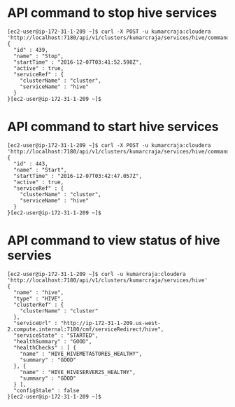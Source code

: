 API command to stop hive services
=================================

```
[ec2-user@ip-172-31-1-209 ~]$ curl -X POST -u kumarcraja:cloudera   'http://localhost:7180/api/v1/clusters/kumarcraja/services/hive/commands/stop'
{
  "id" : 439,
  "name" : "Stop",
  "startTime" : "2016-12-07T03:41:52.598Z",
  "active" : true,
  "serviceRef" : {
    "clusterName" : "cluster",
    "serviceName" : "hive"
  }
}[ec2-user@ip-172-31-1-209 ~]$ 
```

API command to start hive services
==================================

```
[ec2-user@ip-172-31-1-209 ~]$ curl -X POST -u kumarcraja:cloudera   'http://localhost:7180/api/v1/clusters/kumarcraja/services/hive/commands/start'
{
  "id" : 443,
  "name" : "Start",
  "startTime" : "2016-12-07T03:42:47.057Z",
  "active" : true,
  "serviceRef" : {
    "clusterName" : "cluster",
    "serviceName" : "hive"
  }
}[ec2-user@ip-172-31-1-209 ~]$ 
```

API command to view status of hive servies
==========================================

```
[ec2-user@ip-172-31-1-209 ~]$ curl -u kumarcraja:cloudera   'http://localhost:7180/api/v1/clusters/kumarcraja/services/hive'
{
  "name" : "hive",
  "type" : "HIVE",
  "clusterRef" : {
    "clusterName" : "cluster"
  },
  "serviceUrl" : "http://ip-172-31-1-209.us-west-2.compute.internal:7180/cmf/serviceRedirect/hive",
  "serviceState" : "STARTED",
  "healthSummary" : "GOOD",
  "healthChecks" : [ {
    "name" : "HIVE_HIVEMETASTORES_HEALTHY",
    "summary" : "GOOD"
  }, {
    "name" : "HIVE_HIVESERVER2S_HEALTHY",
    "summary" : "GOOD"
  } ],
  "configStale" : false
}[ec2-user@ip-172-31-1-209 ~]$ 
```


